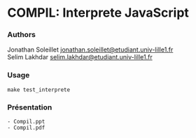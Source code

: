 COMPIL: Interprete JavaScript
===============

### Authors
Jonathan Soleillet <jonathan.soleillet@etudiant.univ-lille1.fr>  
Selim Lakhdar <selim.lakhdar@etudiant.univ-lille1.fr>

### Usage

`make test_interprete`

### Présentation

    - Compil.ppt  
    - Compil.pdf
